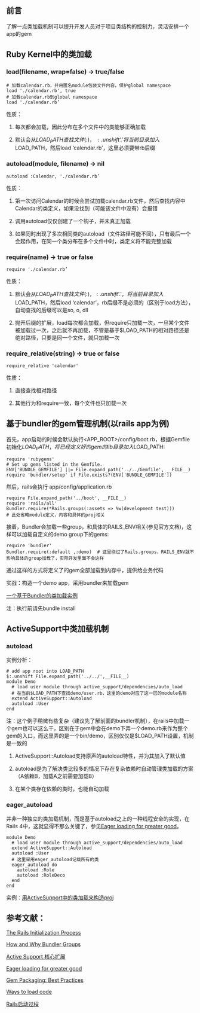 ## 前言

了解一点类加载机制可以提升开发人员对于项目类结构的控制力，灵活安排一个app的gem

## Ruby Kernel中的类加载

### load(filename, wrap=false) → true/false

```
# 加载calendar.rb，并用匿名module包装文件内容，保护global namespace
load './calendar.rb', true
# 加载calendar.rb到global namespace
load './calendar.rb’
```

性质：

1. 每次都会加载，因此分布在多个文件中的类能够正确加载

2. 默认会从$LOAD_PATH查找文件($:)， $:.unshift ‘.'将当前目录加入$LOAD_PATH，然后load ‘calendar.rb’，这里必须要带rb后缀


### autoload(module, filename) → nil

```
autoload :Calendar, './calendar.rb’
```

性质：

1. 第一次访问Calendar的时候会尝试加载calendar.rb文件，然后查找内容中Calendar的类定义，如果没找到（可能该文件中没有）会报错

2. 调用autoload仅仅创建了一个钩子，并未真正加载

3. 如果同时出现了多次相同类的autoload（文件路径可能不同），只有最后一个会起作用，在同一个类分布在多个文件中时，类定义将不能完整加载


### require(name) → true or false

```
require './calendar.rb’
```

性质：

1. 默认会从$LOAD_PATH查找文件($:)，$:.unshift ‘.'，将当前目录加入$LOAD_PATH，然后load ‘calendar’，rb后缀不是必须的（区别于load方法），自动查找的后缀可以是so, o, dll

2. 抛开后缀的扩展，load每次都会加载，但require只加载一次，一旦某个文件被加载过一次，之后就不再加载，不管是基于$LOAD_PATH的相对路径还是绝对路径，只要是同一个文件，就只加载一次


### require_relative(string) → true or false

```
require_relative 'calendar'
```

性质：

1. 直接查找相对路径

2. 其他行为和require一致，每个文件也只加载一次



## 基于bundler的gem管理机制(以rails app为例)

首先，app启动的时候会默认执行<APP_ROOT>/config/boot.rb，根据Gemfile初始化$LOAD_PATH，将已经定义好的gem的lib目录加入$LOAD_PATH:

```
require 'rubygems'
# Set up gems listed in the Gemfile.
ENV['BUNDLE_GEMFILE'] ||= File.expand_path('../../Gemfile', __FILE__)
require 'bundler/setup' if File.exists?(ENV['BUNDLE_GEMFILE'])
```

然后，rails会执行 app/config/application.rb

```
require File.expand_path('../boot', __FILE__)
require 'rails/all'
Bundler.require(*Rails.groups(:assets => %w(development test)))
# 此处省略module定义，内容和具体的proj相关
```

接着，Bundler会加载一些group，和具体的RAILS_ENV相关(参见官方文档)，这样可以加载自定义的demo group下的gems:

```
require 'bundler'
Bundler.require(:default ,:demo)  # 这里绕过了Rails.groups，RAILS_ENV就不影响具体的group加载了，实际开发里面不会这样
```

通过这样的方式将定义了的gem全部加载到内存中，提供给业务代码

实战：构造一个demo app，采用bundler来加载gem

[一个基于Bundler的类加载实例](https://github.com/yangyuqian/ruby-articles/blob/master/samples/demo_bundler.zip)

注：执行前请先bundle install


## ActiveSupport中类加载机制

### autoload

实例分析：

```
# add app root into LOAD_PATH
$:.unshift File.expand_path('../../',__FILE__)
module Demo
  # load user module through active_support/dependencies/auto_load
  # 在当前$LOAD_PATH下查找demo/user.rb，这里的demo对应了这一层的module名称
  extend ActiveSupport::Autoload
  autoload :User
end
```

注：这个例子稍微有些复杂（建议先了解前面的bundler机制），在rails中加载一个gem也可以这么干，区别在于gem中会在demo下弄一个demo.rb来作为整个gem的入口，而这里弄的是一个bin/demo，区别仅仅是$LOAD_PATH设置，机制是一致的

1. ActiveSupport::Autoload支持原声的autoload特性，并为其加入了默认值

2. autoload是为了解决类比较多的情况下存在复杂依赖时自动管理类加载的方案（A依赖B，加载A之前需要加载B）

3. 在某个类存在依赖的类时，也能自动加载

### eager_autoload

并非一种独立的类加载机制，而是基于autoload之上的一种线程安全的实现，在Rails 4中，这就显得不那么关键了，参见[Eager loading for greater good](http://blog.plataformatec.com.br/2012/08/eager-loading-for-greater-good)。

```
module Demo
  # load user module through active_support/dependencies/auto_load
  extend ActiveSupport::Autoload
  autoload :User
  # 这里采用eager_autoload记载所有的类
  eager_autoload do
    autoload :Role
    autoload :RoleDeco
  end
end
```

实例：[用ActiveSupport中的类加载来构造proj](https://github.com/yangyuqian/ruby-articles/blob/master/samples/demo_activesupport_autoload.zip)


## 参考文献：

[The Rails Initialization Process](http://guides.rubyonrails.org/initialization.html)

[How and Why Bundler Groups](http://yehudakatz.com/2010/05/09/the-how-and-why-of-bundler-groups/)

[Active Support 核心扩展](http://guides.ruby-china.org/active_support_core_extensions.html)

[Eager loading for greater good](http://blog.plataformatec.com.br/2012/08/eager-loading-for-greater-good)

[Gem Packaging: Best Practices](http://weblog.rubyonrails.org/2009/9/1/gem-packaging-best-practices/)

[Ways to load code](https://practicingruby.com/articles/ways-to-load-code)

[Rails启动过程](https://ruby-china.org/topics/21294)
